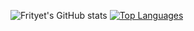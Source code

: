 ![Frityet's GitHub stats](https://github-readme-stats.vercel.app/api?username=Frityet&count_private=true&show_icons=true&theme=dark&hide_title=true) [![Top Languages](https://github-readme-stats.vercel.app/api/top-langs/?username=Frityet&exclude_repo=frityet.github.io)](https://github.com/anuraghazra/github-readme-stats)


